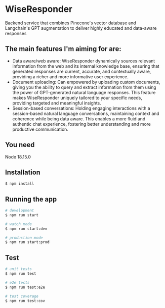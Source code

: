 # WiseResponder

Backend service that combines Pinecone's vector database and Langchain's GPT augmentation to deliver highly educated and data-aware responses

## The main features I'm aiming for are:

* Data aware/web aware: WiseResponder dynamically sources relevant information from the web and its internal knowledge base, ensuring that generated responses are current, accurate, and contextually aware, providing a richer and more informative user experience.
* Document uploading: Can empowered by uploading custom documents, giving you the ability to query and extract information from them using the power of GPT-generated natural language responses. This feature makes WiseResponder uniquely tailored to your specific needs, providing targeted and meaningful insights.
* Session-based conversations: Holding engaging interactions with a session-based natural language conversations, maintaining context and coherence while being data aware. This enables a more fluid and authentic chat experience, fostering better understanding and more productive communication.


## You need

Node 18.15.0

## Installation

```bash
$ npm install
```

## Running the app

```bash
# development
$ npm run start

# watch mode
$ npm run start:dev

# production mode
$ npm run start:prod
```

## Test

```bash
# unit tests
$ npm run test

# e2e tests
$ npm run test:e2e

# test coverage
$ npm run test:cov
```
